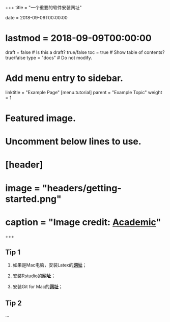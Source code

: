 +++
title = "一个重要的软件安装网址"

date = 2018-09-09T00:00:00
# lastmod = 2018-09-09T00:00:00

draft = false  # Is this a draft? true/false
toc = true  # Show table of contents? true/false
type = "docs"  # Do not modify.

# Add menu entry to sidebar.
linktitle = "Example Page"
[menu.tutorial]
  parent = "Example Topic"
  weight = 1

# Featured image.
# Uncomment below lines to use.
# [header]
# image = "headers/getting-started.png"
# caption = "Image credit: [**Academic**](https://github.com/gcushen/hugo-academic/)"
+++



## Tip 1

1. 如果是Mac电脑，安装Latex的[**网址**](http://www.tug.org/mactex/)；

2. 安装Rstudio的[**网址**](https://www.rstudio.com/products/rstudio/download/#download)；

3. 安装Git for Mac的[**网址**](https://git-scm.com/download/mac)；

## Tip 2

...
